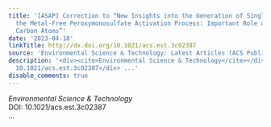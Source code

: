 ```yaml
---
title: '[ASAP] Correction to “New Insights into the Generation of Singlet Oxygen in
  the Metal-Free Peroxymonosulfate Activation Process: Important Role of Electron-Deficient
  Carbon Atoms”'
date: '2023-04-18'
linkTitle: http://dx.doi.org/10.1021/acs.est.3c02387
source: 'Environmental Science & Technology: Latest Articles (ACS Publications)'
description: '<div><cite>Environmental Science & Technology</cite></div><div>DOI:
  10.1021/acs.est.3c02387</div> ...'
disable_comments: true
---
```

<div><cite>Environmental Science & Technology</cite></div><div>DOI: 10.1021/acs.est.3c02387</div> ...